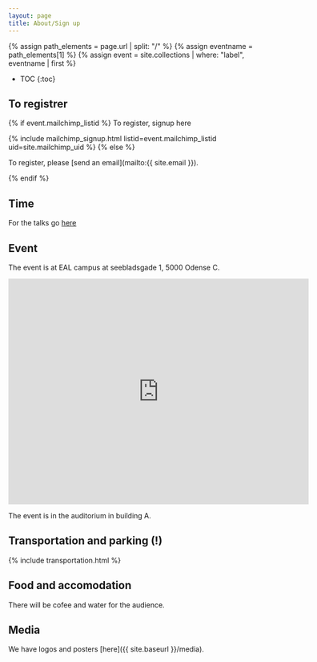 ```yaml
---
layout: page
title: About/Sign up
---
```


{% assign path_elements = page.url | split: "/"  %}
{% assign eventname = path_elements[1] %}
{% assign event = site.collections | where: "label", eventname | first %}



* TOC
{:toc}

To registrer
---------------

{% if event.mailchimp_listid %}
To register, signup here

{% include mailchimp_signup.html listid=event.mailchimp_listid uid=site.mailchimp_uid %}
{% else %}

To register, please [send an email](mailto:{{ site.email }}).

{% endif %}


Time
------------

For the talks go [here](talks.html)

Event
---------

The event is at EAL campus at seebladsgade 1, 5000 Odense C.

<iframe src="https://www.google.com/maps/embed?pb=!1m18!1m12!1m3!1d2265.3951633205165!2d10.377145315917003!3d55.40345798046134!2m3!1f0!2f0!3f0!3m2!1i1024!2i768!4f13.1!3m3!1m2!1s0x464cdffce26d61f5%3A0xb3c45d391e70236f!2sSeebladsgade+1%2C+5000+Odense+C!5e0!3m2!1sen!2sdk!4v1476866186128" width="600" height="450" frameborder="0" style="border:0" allowfullscreen></iframe>

The event is in the auditorium in building A.


Transportation and parking (!)
------------

{% include transportation.html %}

Food and accomodation
---------------------

There will be cofee and water for the audience.


Media
---------

We have logos and posters [here]({{ site.baseurl }}/media).
